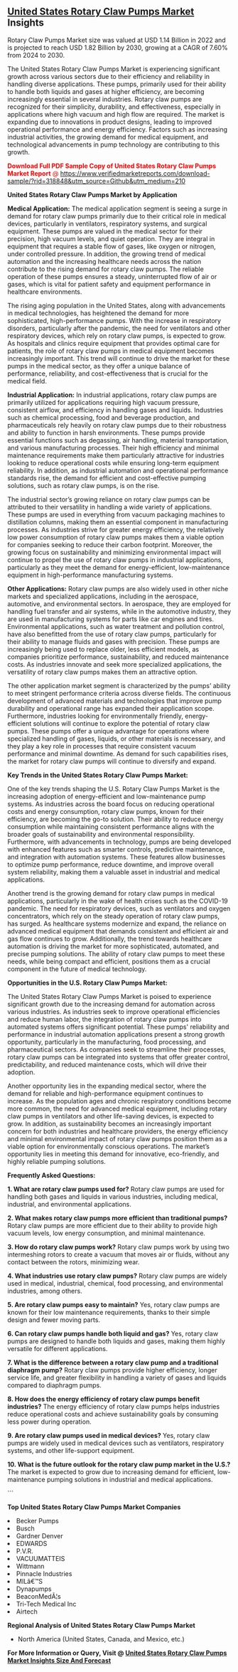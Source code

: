 <h2><a href="https://www.verifiedmarketreports.com/download-sample/?rid=318848&amp;utm_source=Github&amp;utm_medium=210" target="_blank">United States Rotary Claw Pumps Market</a> Insights</h2><p>Rotary Claw Pumps Market size was valued at USD 1.14 Billion in 2022 and is projected to reach USD 1.82 Billion by 2030, growing at a CAGR of 7.60% from 2024 to 2030.</p><p><p>The United States Rotary Claw Pumps Market is experiencing significant growth across various sectors due to their efficiency and reliability in handling diverse applications. These pumps, primarily used for their ability to handle both liquids and gases at higher efficiency, are becoming increasingly essential in several industries. Rotary claw pumps are recognized for their simplicity, durability, and effectiveness, especially in applications where high vacuum and high flow are required. The market is expanding due to innovations in product designs, leading to improved operational performance and energy efficiency. Factors such as increasing industrial activities, the growing demand for medical equipment, and technological advancements in pump technology are contributing to this growth.</p><p><p><span class=""><span style="color: #ff0000;"><strong>Download Full PDF Sample Copy of United States Rotary Claw Pumps Market Report</strong> @ </span><a href="https://www.verifiedmarketreports.com/download-sample/?rid=318848&amp;utm_source=Github&amp;utm_medium=210" target="_blank">https://www.verifiedmarketreports.com/download-sample/?rid=318848&amp;utm_source=Github&amp;utm_medium=210</a></span></p></p><p><strong>United States Rotary Claw Pumps Market by Application</strong></p><p><strong>Medical Application:</strong> The medical application segment is seeing a surge in demand for rotary claw pumps primarily due to their critical role in medical devices, particularly in ventilators, respiratory systems, and surgical equipment. These pumps are valued in the medical sector for their precision, high vacuum levels, and quiet operation. They are integral in equipment that requires a stable flow of gases, like oxygen or nitrogen, under controlled pressure. In addition, the growing trend of medical automation and the increasing healthcare needs across the nation contribute to the rising demand for rotary claw pumps. The reliable operation of these pumps ensures a steady, uninterrupted flow of air or gases, which is vital for patient safety and equipment performance in healthcare environments.<p>The rising aging population in the United States, along with advancements in medical technologies, has heightened the demand for more sophisticated, high-performance pumps. With the increase in respiratory disorders, particularly after the pandemic, the need for ventilators and other respiratory devices, which rely on rotary claw pumps, is expected to grow. As hospitals and clinics require equipment that provides optimal care for patients, the role of rotary claw pumps in medical equipment becomes increasingly important. This trend will continue to drive the market for these pumps in the medical sector, as they offer a unique balance of performance, reliability, and cost-effectiveness that is crucial for the medical field.</p><p><strong>Industrial Application:</strong> In industrial applications, rotary claw pumps are primarily utilized for applications requiring high vacuum pressure, consistent airflow, and efficiency in handling gases and liquids. Industries such as chemical processing, food and beverage production, and pharmaceuticals rely heavily on rotary claw pumps due to their robustness and ability to function in harsh environments. These pumps provide essential functions such as degassing, air handling, material transportation, and various manufacturing processes. Their high efficiency and minimal maintenance requirements make them particularly attractive for industries looking to reduce operational costs while ensuring long-term equipment reliability. In addition, as industrial automation and operational performance standards rise, the demand for efficient and cost-effective pumping solutions, such as rotary claw pumps, is on the rise.<p>The industrial sector’s growing reliance on rotary claw pumps can be attributed to their versatility in handling a wide variety of applications. These pumps are used in everything from vacuum packaging machines to distillation columns, making them an essential component in manufacturing processes. As industries strive for greater energy efficiency, the relatively low power consumption of rotary claw pumps makes them a viable option for companies seeking to reduce their carbon footprint. Moreover, the growing focus on sustainability and minimizing environmental impact will continue to propel the use of rotary claw pumps in industrial applications, particularly as they meet the demand for energy-efficient, low-maintenance equipment in high-performance manufacturing systems.</p><p><strong>Other Applications:</strong> Rotary claw pumps are also widely used in other niche markets and specialized applications, including in the aerospace, automotive, and environmental sectors. In aerospace, they are employed for handling fuel transfer and air systems, while in the automotive industry, they are used in manufacturing systems for parts like car engines and tires. Environmental applications, such as water treatment and pollution control, have also benefitted from the use of rotary claw pumps, particularly for their ability to manage fluids and gases with precision. These pumps are increasingly being used to replace older, less efficient models, as companies prioritize performance, sustainability, and reduced maintenance costs. As industries innovate and seek more specialized applications, the versatility of rotary claw pumps makes them an attractive option.<p>The other application market segment is characterized by the pumps’ ability to meet stringent performance criteria across diverse fields. The continuous development of advanced materials and technologies that improve pump durability and operational range has expanded their application scope. Furthermore, industries looking for environmentally friendly, energy-efficient solutions will continue to explore the potential of rotary claw pumps. These pumps offer a unique advantage for operations where specialized handling of gases, liquids, or other materials is necessary, and they play a key role in processes that require consistent vacuum performance and minimal downtime. As demand for such capabilities rises, the market for rotary claw pumps will continue to diversify and expand.</p><p><strong>Key Trends in the United States Rotary Claw Pumps Market:</strong></p><p>One of the key trends shaping the U.S. Rotary Claw Pumps Market is the increasing adoption of energy-efficient and low-maintenance pump systems. As industries across the board focus on reducing operational costs and energy consumption, rotary claw pumps, known for their efficiency, are becoming the go-to solution. Their ability to reduce energy consumption while maintaining consistent performance aligns with the broader goals of sustainability and environmental responsibility. Furthermore, with advancements in technology, pumps are being developed with enhanced features such as smarter controls, predictive maintenance, and integration with automation systems. These features allow businesses to optimize pump performance, reduce downtime, and improve overall system reliability, making them a valuable asset in industrial and medical applications.</p><p>Another trend is the growing demand for rotary claw pumps in medical applications, particularly in the wake of health crises such as the COVID-19 pandemic. The need for respiratory devices, such as ventilators and oxygen concentrators, which rely on the steady operation of rotary claw pumps, has surged. As healthcare systems modernize and expand, the reliance on advanced medical equipment that demands consistent and efficient air and gas flow continues to grow. Additionally, the trend towards healthcare automation is driving the market for more sophisticated, automated, and precise pumping solutions. The ability of rotary claw pumps to meet these needs, while being compact and efficient, positions them as a crucial component in the future of medical technology.</p><p><strong>Opportunities in the U.S. Rotary Claw Pumps Market:</strong></p><p>The United States Rotary Claw Pumps Market is poised to experience significant growth due to the increasing demand for automation across various industries. As industries seek to improve operational efficiencies and reduce human labor, the integration of rotary claw pumps into automated systems offers significant potential. These pumps' reliability and performance in industrial automation applications present a strong growth opportunity, particularly in the manufacturing, food processing, and pharmaceutical sectors. As companies seek to streamline their processes, rotary claw pumps can be integrated into systems that offer greater control, predictability, and reduced maintenance costs, which will drive their adoption.</p><p>Another opportunity lies in the expanding medical sector, where the demand for reliable and high-performance equipment continues to increase. As the population ages and chronic respiratory conditions become more common, the need for advanced medical equipment, including rotary claw pumps in ventilators and other life-saving devices, is expected to grow. In addition, as sustainability becomes an increasingly important concern for both industries and healthcare providers, the energy efficiency and minimal environmental impact of rotary claw pumps position them as a viable option for environmentally conscious operations. The market’s opportunity lies in meeting this demand for innovative, eco-friendly, and highly reliable pumping solutions.</p><p><strong>Frequently Asked Questions:</strong></p><p><strong>1. What are rotary claw pumps used for?</strong> Rotary claw pumps are used for handling both gases and liquids in various industries, including medical, industrial, and environmental applications.</p><p><strong>2. What makes rotary claw pumps more efficient than traditional pumps?</strong> Rotary claw pumps are more efficient due to their ability to provide high vacuum levels, low energy consumption, and minimal maintenance.</p><p><strong>3. How do rotary claw pumps work?</strong> Rotary claw pumps work by using two intermeshing rotors to create a vacuum that moves air or fluids, without any contact between the rotors, minimizing wear.</p><p><strong>4. What industries use rotary claw pumps?</strong> Rotary claw pumps are widely used in medical, industrial, chemical, food processing, and environmental industries, among others.</p><p><strong>5. Are rotary claw pumps easy to maintain?</strong> Yes, rotary claw pumps are known for their low maintenance requirements, thanks to their simple design and fewer moving parts.</p><p><strong>6. Can rotary claw pumps handle both liquid and gas?</strong> Yes, rotary claw pumps are designed to handle both liquids and gases, making them highly versatile for different applications.</p><p><strong>7. What is the difference between a rotary claw pump and a traditional diaphragm pump?</strong> Rotary claw pumps provide higher efficiency, longer service life, and greater flexibility in handling a variety of gases and liquids compared to diaphragm pumps.</p><p><strong>8. How does the energy efficiency of rotary claw pumps benefit industries?</strong> The energy efficiency of rotary claw pumps helps industries reduce operational costs and achieve sustainability goals by consuming less power during operation.</p><p><strong>9. Are rotary claw pumps used in medical devices?</strong> Yes, rotary claw pumps are widely used in medical devices such as ventilators, respiratory systems, and other life-support equipment.</p><p><strong>10. What is the future outlook for the rotary claw pump market in the U.S.?</strong> The market is expected to grow due to increasing demand for efficient, low-maintenance pumping solutions in industrial and medical applications.</p>```</p><p><strong>Top United States Rotary Claw Pumps Market Companies</strong></p><div data-test-id=""><p><li>Becker Pumps</li><li> Busch</li><li> Gardner Denver</li><li> EDWARDS</li><li> P.V.R.</li><li> VACUUMATTEIS</li><li> Wittmann</li><li> Pinnacle Industries</li><li> MILâ€™S</li><li> Dynapumps</li><li> BeaconMedÃ¦s</li><li> Tri-Tech Medical Inc</li><li> Airtech</li></p><div><strong>Regional Analysis of&nbsp;United States Rotary Claw Pumps Market</strong></div><ul><li dir="ltr"><p dir="ltr">North America&nbsp;(United States, Canada, and Mexico, etc.)</p></li></ul><p><strong>For More Information or Query, Visit @&nbsp;</strong><strong><a href="https://www.verifiedmarketreports.com/product/rotary-claw-pumps-market/?utm_source=Github&amp;utm_medium=210" target="_blank">United States Rotary Claw Pumps Market Insights Size And Forecast</a></strong></p></div>
